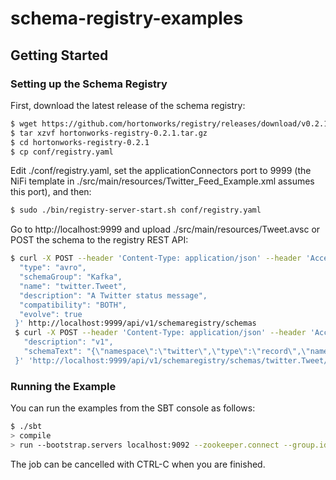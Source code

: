 # schema-registry-examples

## Getting Started

### Setting up the Schema Registry

First, download the latest release of the schema registry:

```sh
$ wget https://github.com/hortonworks/registry/releases/download/v0.2.1/hortonworks-registry-0.2.1.tar.gz
$ tar xzvf hortonworks-registry-0.2.1.tar.gz
$ cd hortonworks-registry-0.2.1
$ cp conf/registry.yaml
```

Edit ./conf/registry.yaml, set the applicationConnectors port to 9999 (the NiFi template in ./src/main/resources/Twitter_Feed_Example.xml assumes this port), and then:

```sh
$ sudo ./bin/registry-server-start.sh conf/registry.yaml
```

Go to http://localhost:9999 and upload ./src/main/resources/Tweet.avsc or POST the schema to the registry REST API:

```sh
$ curl -X POST --header 'Content-Type: application/json' --header 'Accept: application/json' -d '{
  "type": "avro",
  "schemaGroup": "Kafka",
  "name": "twitter.Tweet",
  "description": "A Twitter status message",
  "compatibility": "BOTH",
  "evolve": true
 }' http://localhost:9999/api/v1/schemaregistry/schemas
 $ curl -X POST --header 'Content-Type: application/json' --header 'Accept: application/json' -d '{
   "description": "v1",
   "schemaText": "{\"namespace\":\"twitter\",\"type\":\"record\",\"name\":\"Tweet\",\"fields\":[{\"name\":\"id\",\"type\":\"long\"},{\"name\":\"id_str\",\"type\":\"string\"},{\"name\":\"text\",\"type\":\"string\"},{\"name\":\"lang\",\"type\":\"string\"},{\"name\":\"favorite_count\",\"type\":\"long\"},{\"name\":\"created_at\",\"type\":\"string\"},{\"name\":\"timestamp_ms\",\"type\":\"string\"},{\"name\":\"user\",\"type\":{\"type\":\"record\",\"name\":\"User\",\"fields\":[{\"name\":\"id\",\"type\":\"long\"},{\"name\":\"id_str\",\"type\":\"string\"},{\"name\":\"name\",\"type\":\"string\"},{\"name\":\"screen_name\",\"type\":\"string\"},{\"name\":\"location\",\"type\":[\"null\",\"string\"]},{\"name\":\"url\",\"type\":[\"null\",\"string\"]},{\"name\":\"description\",\"type\":[\"null\",\"string\"]},{\"name\":\"followers_count\",\"type\":\"long\"},{\"name\":\"friends_count\",\"type\":\"long\"}]}},{\"name\":\"entities\",\"type\":{\"type\":\"record\",\"name\":\"Entities\",\"fields\":[{\"name\":\"hashtags\",\"type\":{\"type\":\"array\",\"items\":{\"type\":\"record\",\"name\":\"Hashtag\",\"fields\":[{\"name\":\"text\",\"type\":\"string\"}]}}},{\"name\":\"user_mentions\",\"type\":{\"type\":\"array\",\"items\":{\"type\":\"record\",\"name\":\"UserMention\",\"fields\":[{\"name\":\"id\",\"type\":\"long\"},{\"name\":\"id_str\",\"type\":\"string\"},{\"name\":\"screen_name\",\"type\":\"string\"},{\"name\":\"name\",\"type\":\"string\"}]}}}]}}]}"
 }' 'http://localhost:9999/api/v1/schemaregistry/schemas/twitter.Tweet/versions'
```

### Running the Example

You can run the examples from the SBT console as follows:

```sh
$ ./sbt
> compile
> run --bootstrap.servers localhost:9092 --zookeeper.connect --group.id test --schema NONE --topic test
```

The job can be cancelled with CTRL-C when you are finished.
